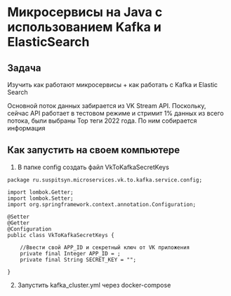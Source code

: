 # Микросервисы на Java c использованием Kafka и ElasticSearch

## Задача
Изучить как работают микросервисы + как работать с Kafka и Elastic Search

Основной поток данных забирается из VK Stream API. Поскольку, сейчас API работает в тестовом режиме и стримит 1% 
данных из всего потока, были выбраны Top теги 2022 года. По ним собирается информация

## Как запустить на своем компьютере

1. В папке config создать файл VkToKafkaSecretKeys

```
package ru.suspitsyn.microservices.vk.to.kafka.service.config;

import lombok.Getter;
import lombok.Setter;
import org.springframework.context.annotation.Configuration;

@Setter
@Getter
@Configuration
public class VkToKafkaSecretKeys {
    
    //Ввести свой APP_ID и секретный ключ от VK приложения
    private final Integer APP_ID = ;
    private final String SECRET_KEY = "";

}

```
2. Запустить kafka_cluster.yml через docker-compose